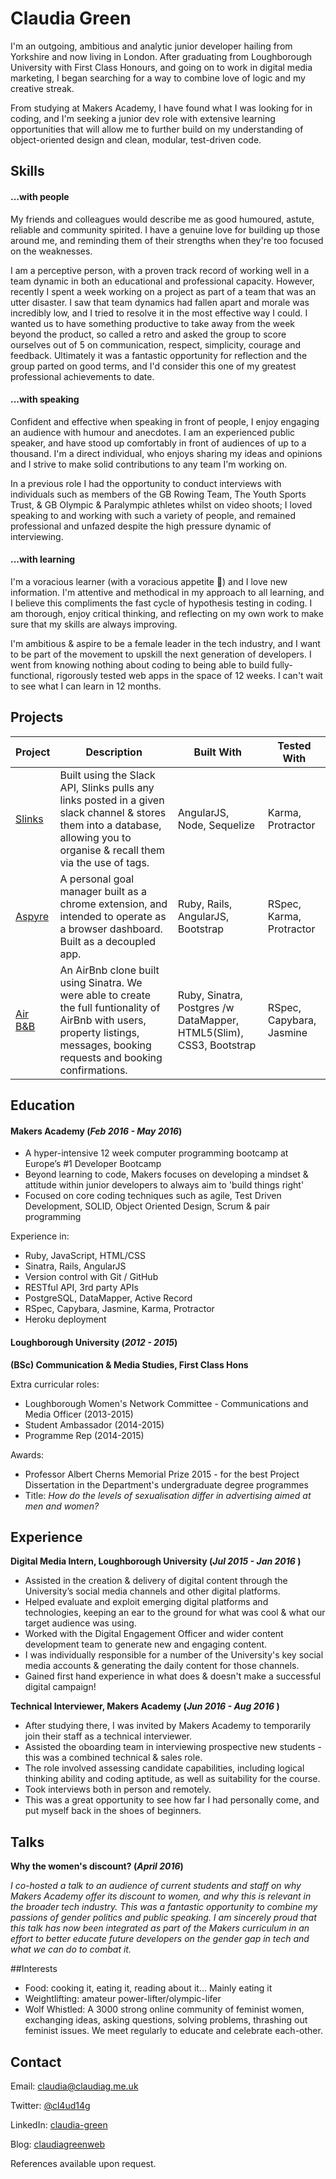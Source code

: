 # Claudia Green

I'm an outgoing, ambitious and analytic junior developer hailing from Yorkshire and now living in London. After graduating from Loughborough University with First Class Honours, and going on to work in digital media marketing, I began searching for a way to combine love of logic and my creative streak.

From studying at Makers Academy, I have found what I was looking for in coding, and I'm seeking a junior dev role with extensive learning opportunities that will allow me to further build on my understanding of object-oriented design and clean, modular, test-driven code.


## Skills

#### ...with people

My friends and colleagues would describe me as good humoured, astute, reliable and community spirited. I have a genuine love for building up those around me, and reminding them of their strengths when they're too focused on the weaknesses.

I am a perceptive person, with a proven track record of working well in a team dynamic in both an educational and professional capacity. However, recently I spent a week working on a project as part of a team that was an utter disaster. I saw that team dynamics had fallen apart and morale was incredibly low, and I tried to resolve it in the most effective way I could. I wanted us to have something productive to take away from the week beyond the product, so called a retro and asked the group to score ourselves out of 5 on communication, respect, simplicity, courage and feedback. Ultimately it was a fantastic opportunity for reflection and the group parted on good terms, and I'd consider this one of my greatest professional achievements to date.


#### ...with speaking

Confident and effective when speaking in front of people, I enjoy engaging an audience with humour and anecdotes. I am an experienced public speaker, and have stood up comfortably in front of audiences of up to a thousand. I'm a direct individual, who enjoys sharing my ideas and opinions and I strive to make solid contributions to any team I'm working on.

In a previous role I had the opportunity to conduct interviews with individuals such as members of the GB Rowing Team, The Youth Sports Trust, & GB Olympic & Paralympic athletes whilst on video shoots; I loved speaking to and working with such a variety of people, and remained professional and unfazed despite the high pressure dynamic of interviewing.

#### ...with learning

I'm a voracious learner (with a voracious appetite :fork_and_knife:) and I love new information. I'm attentive and methodical in my approach to all learning, and I believe this compliments the fast cycle of hypothesis testing in coding. I am thorough, enjoy critical thinking, and reflecting on my own work to make sure that my skills are always improving.

I'm ambitious & aspire to be a female leader in the tech industry, and I want to be part of the movement to upskill the next generation of developers. I went from knowing nothing about coding to being able to build fully-functional, rigorously tested web apps in the space of 12 weeks. I can't wait to see what I can learn in 12 months.


## Projects

Project | Description | Built With | Tested With
--- | --- | --- | ---
[Slinks](https://github.com/claudiagreen/slinks) | Built using the Slack API, Slinks pulls any links posted in a given slack channel & stores them into a database, allowing you to organise & recall them via the use of tags. | AngularJS, Node, Sequelize | Karma, Protractor
[Aspyre](https://github.com/claudiagreen/goalz-api) | A personal goal manager built as a chrome extension, and intended to operate as a browser dashboard. Built as a decoupled app. | Ruby, Rails, AngularJS, Bootstrap | RSpec, Karma, Protractor
[Air B&B](https://github.com/claudiagreen/makers_bnb) | An AirBnb clone built using Sinatra. We were able to create the full funtionality of AirBnb with users, property listings, messages, booking requests and booking confirmations. | Ruby, Sinatra, Postgres /w DataMapper, HTML5(Slim), CSS3, Bootstrap | RSpec, Capybara, Jasmine

## Education

#### Makers Academy (_Feb 2016 - May 2016_)

* A hyper-intensive 12 week computer programming bootcamp at Europe’s #1 Developer Bootcamp
* Beyond learning to code, Makers focuses on developing a mindset & attitude within junior developers to always aim to 'build things right'
* Focused on core coding techniques such as agile, Test Driven Development, SOLID, Object Oriented Design, Scrum & pair programming

Experience in:

* Ruby, JavaScript, HTML/CSS
* Sinatra, Rails, AngularJS
* Version control with Git / GitHub
* RESTful API, 3rd party APIs
* PostgreSQL, DataMapper, Active Record
* RSpec, Capybara, Jasmine, Karma, Protractor
* Heroku deployment

#### Loughborough University (_2012 - 2015_)

__(BSc) Communication & Media Studies, First Class Hons__

Extra curricular roles:

* Loughborough Women's Network Committee - Communications and Media Officer (2013-2015)
* Student Ambassador (2014-2015)
* Programme Rep (2014-2015)

Awards:

* Professor Albert Cherns Memorial Prize 2015 - for the best Project Dissertation in the Department's undergraduate degree programmes
* Title: _How do the levels of sexualisation differ in advertising aimed at men and women?_

## Experience

__Digital Media Intern, Loughborough University (_Jul 2015 - Jan 2016_ )__
* Assisted in the creation & delivery of digital content through the University’s social media channels and other digital platforms.
* Helped evaluate and exploit emerging digital platforms and technologies, keeping an ear to the ground for what was cool & what our target audience was using.
* Worked with the Digital Engagement Officer and wider content development team to generate new and engaging content.
* I was individually responsible for a number of the University's key social media accounts & generating the daily content for those channels.
* Gained first hand experience in what does & doesn't make a successful digital campaign!

__Technical Interviewer, Makers Academy (_Jun 2016 - Aug 2016_ )__
* After studying there, I was invited by Makers Academy to temporarily join their staff as a technical interviewer.
* Assisted the oboarding team in interviewing prospective new students -  this was a combined technical & sales role.
* The role involved assessing candidate capabilities, including logical thinking ability and coding aptitude, as well as suitability for the course.
* Took interviews both in person and remotely.
* This was a great opportunity to see how far I had personally come, and put myself back in the shoes of beginners.

## Talks

__Why the women's discount? (_April 2016_)__

_I co-hosted a talk to an audience of current students and staff on why Makers Academy offer its discount to women, and why this is relevant in the broader tech industry. This was a fantastic opportunity to combine my passions of gender politics and public speaking. I am sincerely proud that this talk has now been integrated as part of the Makers curriculum in an effort to better educate future developers on the gender gap in tech and what we can do to combat it._

##Interests
* Food: cooking it, eating it, reading about it... Mainly eating it
* Weightlifting: amateur power-lifter/olympic-lifer
* Wolf Whistled: A 3000 strong online community of feminist women, exchanging ideas, asking questions, solving problems, thrashing out feminist issues. We meet regularly to educate and celebrate each-other.

## Contact

Email: claudia@claudiag.me.uk

Twitter: [@cl4ud14g](https://twitter.com/CL4UD14G)

LinkedIn: [claudia-green](https://uk.linkedin.com/in/claudia-green-38190a82)

Blog: [claudiagreenweb](https://claudiagreenweb.wordpress.com/)

References available upon request.

